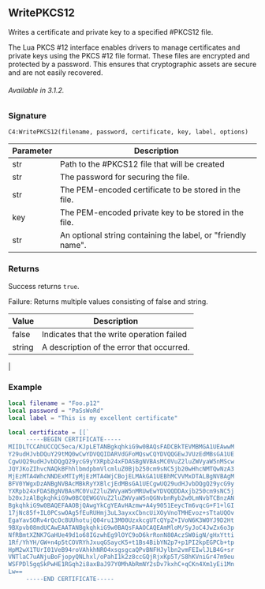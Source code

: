 ## WritePKCS12

Writes a certificate and private key to a specified #PKCS12 file.

The Lua PKCS #12 interface enables drivers to manage certificates and private keys using the PKCS #12 file format. These files are encrypted and protected by a password. This ensures that cryptographic assets are secure and are not easily recovered.

###### Available in 3.1.2.


### Signature

`C4:WritePKCS12(filename, password, certificate, key, label, options)`


| Parameter | Description | 
| --- | --- |
| str | Path to the #PKCS12 file that will be created |
| str | The password for securing the file. |
| str | The PEM-encoded certificate to be stored in the file. |
| key | The PEM-encoded private key to be stored in the file. |
| str  | An optional string containing the label, or "friendly name". |


### Returns

Success returns `true`.

Failure: Returns multiple values consisting of false and string.

| Value | Description | 
| --- | --- |
| false | Indicates that the write operation failed |
| string | A description of the error that occurred. |
|


### Example

```lua
local filename = "Foo.p12"
local password = "PaSsWoRd"
local label = "This is my excellent certificate"

local certificate = [[`
     -----BEGIN CERTIFICATE-----
MIIDLTCCAhUCCQC5eca/KJpLETANBgkqhkiG9w0BAQsFADCBkTEVMBMGA1UEAwwM
Y29udHJvbDQuY29tMQ0wCwYDVQQIDARVdGFoMQswCQYDVQQGEwJVUzEdMBsGA1UE
CgwUQ29udHJvbDQgQ29ycG9yYXRpb24xFDASBgNVBAsMC0VuZ2luZWVyaW5nMScw
JQYJKoZIhvcNAQkBFhhlbmdpbmVlcmluZ0Bjb250cm9sNC5jb20wHhcNMTQwNzA3
MjEzMTA4WhcNNDExMTIyMjEzMTA4WjCBojELMAkGA1UEBhMCVVMxDTALBgNVBAgM
BFV0YWgxDzANBgNVBAcMBkRyYXBlcjEdMBsGA1UECgwUQ29udHJvbDQgQ29ycG9y
YXRpb24xFDASBgNVBAsMC0VuZ2luZWVyaW5nMRUwEwYDVQQDDAxjb250cm9sNC5j
b20xJzAlBgkqhkiG9w0BCQEWGGVuZ2luZWVyaW5nQGNvbnRyb2w0LmNvbTCBnzAN
BgkqhkiG9w0BAQEFAAOBjQAwgYkCgYEAvHAzmw+A4y9051EeycTm6vqcG+F1+lGI
17jNc85f+IL0PCswOAg5fEuRUHmj3uL3ayxxCbncUiXOyVnoTMHEvoz+sTtaUQOv
EgaYavSORv4rQcOc8UUhotujQ04ru13M00UzxkcgUTcQYpZ+IVoN6K3WOYJ9D2Ht
9BXpvb08mdUCAwEAATANBgkqhkiG9w0BAQsFAAOCAQEAmMloM/SyJoC4JwZx6o3p
NfRBmtXZNK7GaHUe49d1o68IGzwhEg9lOYC9oD6krRonN80AczSW0igN/gHxYtti
1Rf/YhYH/GW+n4p5tCOVRYhJxuqGSaycK5+t1Bs4BibYN2p7+p1PI2kpEGPCb+tp
HpM2wX1TUrI01VeB94roVAhkhNRO4xsgsgcaQPvBNFHJylbn2vmFEIwlJLB4G+sr
VNTlaC7uANjuBoFjopyQNLhxl/oPahI1k2z8ccGQjRjxKp5T/S8hKVniGr47m9eu
WSFPDl5gqSkPwHE1RGqh2i8axBaJ97Y0MhAbRmNY2sDv7kxhC+qCKn4Xm1yEi1Mn
Lw==
     -----END CERTIFICATE-----
```
